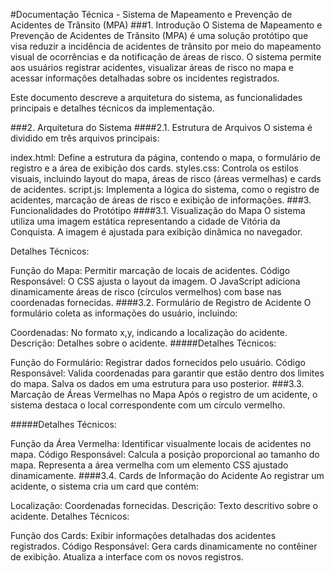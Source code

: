 #Documentação Técnica - Sistema de Mapeamento e Prevenção de Acidentes de Trânsito (MPA)
###1. Introdução
O Sistema de Mapeamento e Prevenção de Acidentes de Trânsito (MPA) é uma solução protótipo que visa reduzir a incidência de acidentes de trânsito por meio do mapeamento visual de ocorrências e da notificação de áreas de risco. O sistema permite aos usuários registrar acidentes, visualizar áreas de risco no mapa e acessar informações detalhadas sobre os incidentes registrados.

Este documento descreve a arquitetura do sistema, as funcionalidades principais e detalhes técnicos da implementação.

###2. Arquitetura do Sistema
####2.1. Estrutura de Arquivos
O sistema é dividido em três arquivos principais:

index.html: Define a estrutura da página, contendo o mapa, o formulário de registro e a área de exibição dos cards.
styles.css: Controla os estilos visuais, incluindo layout do mapa, áreas de risco (áreas vermelhas) e cards de acidentes.
script.js: Implementa a lógica do sistema, como o registro de acidentes, marcação de áreas de risco e exibição de informações.
###3. Funcionalidades do Protótipo
####3.1. Visualização do Mapa
O sistema utiliza uma imagem estática representando a cidade de Vitória da Conquista. A imagem é ajustada para exibição dinâmica no navegador.

Detalhes Técnicos:

Função do Mapa: Permitir marcação de locais de acidentes.
Código Responsável:
O CSS ajusta o layout da imagem.
O JavaScript adiciona dinamicamente áreas de risco (círculos vermelhos) com base nas coordenadas fornecidas.
####3.2. Formulário de Registro de Acidente
O formulário coleta as informações do usuário, incluindo:

Coordenadas: No formato x,y, indicando a localização do acidente.
Descrição: Detalhes sobre o acidente.
#####Detalhes Técnicos:

Função do Formulário: Registrar dados fornecidos pelo usuário.
Código Responsável:
Valida coordenadas para garantir que estão dentro dos limites do mapa.
Salva os dados em uma estrutura para uso posterior.
###3.3. Marcação de Áreas Vermelhas no Mapa
Após o registro de um acidente, o sistema destaca o local correspondente com um círculo vermelho.

#####Detalhes Técnicos:

Função da Área Vermelha: Identificar visualmente locais de acidentes no mapa.
Código Responsável:
Calcula a posição proporcional ao tamanho do mapa.
Representa a área vermelha com um elemento CSS ajustado dinamicamente.
####3.4. Cards de Informação do Acidente
Ao registrar um acidente, o sistema cria um card que contém:

Localização: Coordenadas fornecidas.
Descrição: Texto descritivo sobre o acidente.
Detalhes Técnicos:

Função dos Cards: Exibir informações detalhadas dos acidentes registrados.
Código Responsável:
Gera cards dinamicamente no contêiner de exibição.
Atualiza a interface com os novos registros.

